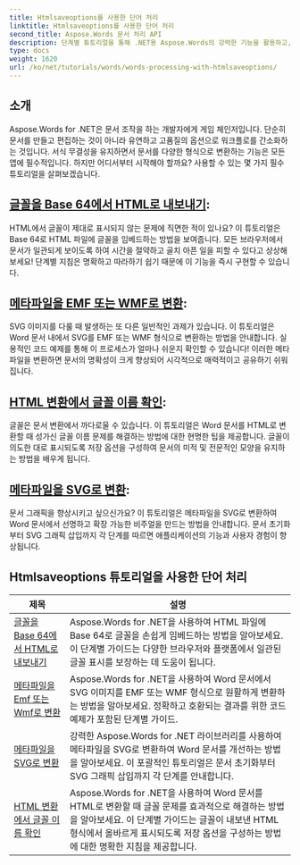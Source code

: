```yaml
---
title: Htmlsaveoptions를 사용한 단어 처리
linktitle: Htmlsaveoptions를 사용한 단어 처리
second_title: Aspose.Words 문서 처리 API
description: 단계별 튜토리얼을 통해 .NET용 Aspose.Words의 강력한 기능을 활용하고, 문서 처리를 개선하는 데 도움이 되는 HTML 및 메타파일 변환 방법을 알아보세요.
type: docs
weight: 1620
url: /ko/net/tutorials/words/words-processing-with-htmlsaveoptions/
---
```

## 소개

Aspose.Words for .NET은 문서 조작을 하는 개발자에게 게임 체인저입니다. 단순히 문서를 만들고 편집하는 것이 아니라 유연하고 고품질의 옵션으로 워크플로를 간소화하는 것입니다. 서식 무결성을 유지하면서 문서를 다양한 형식으로 변환하는 기능은 모든 앱에 필수적입니다. 하지만 어디서부터 시작해야 할까요? 사용할 수 있는 몇 가지 필수 튜토리얼을 살펴보겠습니다.


## [글꼴을 Base 64에서 HTML로 내보내기](./export-fonts-as-base-64-to-html/):
HTML에서 글꼴이 제대로 표시되지 않는 문제에 직면한 적이 있나요? 이 튜토리얼은 Base 64로 HTML 파일에 글꼴을 임베드하는 방법을 보여줍니다. 모든 브라우저에서 문서가 일관되게 보이도록 하여 시간을 절약하고 골치 아픈 일을 피할 수 있다고 상상해보세요! 단계별 지침은 명확하고 따라하기 쉽기 때문에 이 기능을 즉시 구현할 수 있습니다. 

## [메타파일을 EMF 또는 WMF로 변환](./converting-metafiles-to-emf-or-wmf/):
SVG 이미지를 다룰 때 발생하는 또 다른 일반적인 과제가 있습니다. 이 튜토리얼은 Word 문서 내에서 SVG를 EMF 또는 WMF 형식으로 변환하는 방법을 안내합니다. 실용적인 코드 예제를 통해 이 프로세스가 얼마나 쉬운지 확인할 수 있습니다! 이러한 메타파일을 변환하면 문서의 명확성이 크게 향상되어 시각적으로 매력적이고 공유하기 쉬워집니다.

## [HTML 변환에서 글꼴 이름 확인](./resolve-font-names-in-html-conversion/):
글꼴은 문서 변환에서 까다로울 수 있습니다. 이 튜토리얼은 Word 문서를 HTML로 변환할 때 성가신 글꼴 이름 문제를 해결하는 방법에 대한 현명한 팁을 제공합니다. 글꼴이 의도한 대로 표시되도록 저장 옵션을 구성하여 문서의 미적 및 전문적인 모양을 유지하는 방법을 배우게 됩니다.

## [메타파일을 SVG로 변환](./converting-metafiles-to-svg/):
문서 그래픽을 향상시키고 싶으신가요? 이 튜토리얼은 메타파일을 SVG로 변환하여 Word 문서에서 선명하고 확장 가능한 비주얼을 만드는 방법을 안내합니다. 문서 초기화부터 SVG 그래픽 삽입까지 각 단계를 따르면 애플리케이션의 기능과 사용자 경험이 향상됩니다.

 ## Htmlsaveoptions 튜토리얼을 사용한 단어 처리
| 제목 | 설명 |
| --- | --- |
| [글꼴을 Base 64에서 HTML로 내보내기](./export-fonts-as-base-64-to-html/) | Aspose.Words for .NET을 사용하여 HTML 파일에 Base 64로 글꼴을 손쉽게 임베드하는 방법을 알아보세요. 이 단계별 가이드는 다양한 브라우저와 플랫폼에서 일관된 글꼴 표시를 보장하는 데 도움이 됩니다. |
| [메타파일을 Emf 또는 Wmf로 변환](./converting-metafiles-to-emf-or-wmf/) | Aspose.Words for .NET을 사용하여 Word 문서에서 SVG 이미지를 EMF 또는 WMF 형식으로 원활하게 변환하는 방법을 알아보세요. 정확하고 호환되는 결과를 위한 코드 예제가 포함된 단계별 가이드. |
| [메타파일을 SVG로 변환](./converting-metafiles-to-svg/) | 강력한 Aspose.Words for .NET 라이브러리를 사용하여 메타파일을 SVG로 변환하여 Word 문서를 개선하는 방법을 알아보세요. 이 포괄적인 튜토리얼은 문서 초기화부터 SVG 그래픽 삽입까지 각 단계를 안내합니다. |
| [HTML 변환에서 글꼴 이름 확인](./resolve-font-names-in-html-conversion/) | Aspose.Words for .NET을 사용하여 Word 문서를 HTML로 변환할 때 글꼴 문제를 효과적으로 해결하는 방법을 알아보세요. 이 단계별 가이드는 글꼴이 내보낸 HTML 형식에서 올바르게 표시되도록 저장 옵션을 구성하는 방법에 대한 명확한 지침을 제공합니다. |